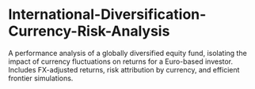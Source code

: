 # International-Diversification-Currency-Risk-Analysis
A performance analysis of a globally diversified equity fund, isolating the impact of currency fluctuations on returns for a Euro-based investor. Includes FX-adjusted returns, risk attribution by currency, and efficient frontier simulations.
